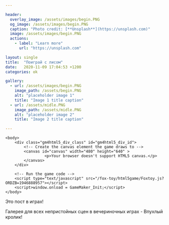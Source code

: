 ```yaml
---

header:
  overlay_image: /assets/images/begin.PNG
  og_image: /assets/images/begin.PNG
  caption: "Photo credit: [**Unsplash**](https://unsplash.com)"
  image: /assets/images/begin.PNG
  actions:
    - label: "Learn more"
      url: "https://unsplash.com"

layout: single
title:  "Поиграй с лисом"
date:   2020-11-09 17:04:53 +1200
categories: ok

gallery:
  - url: /assets/images/begin.PNG
    image_path: /assets/begin.PNG
    alt: "placeholder image 1"
    title: "Image 1 title caption"
  - url: /assets/midle.PNG
    image_path: /assets/midle.PNG
    alt: "placeholder image 2"
    title: "Image 2 title caption"

---
```




<html lang="en">

    <body>
        <div class="gm4html5_div_class" id="gm4html5_div_id">
            <!-- Create the canvas element the game draws to -->
            <canvas id="canvas" width="480" height="640" >
                     <p>Your browser doesn't support HTML5 canvas.</p>
            </canvas>
        </div>

        <!-- Run the game code -->
        <script type="text/javascript" src="/fox-toy/html5game/Foxtoy.js?ORDZB=1946888957"></script>
        <script>window.onload = GameMaker_Init;</script>
    </body>
</html>


Это пост в играх!


Галерея для всех непристойных сцен в вечериночных играх - Впухлый кролик!
